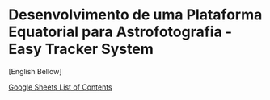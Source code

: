 # Desenvolvimento de uma Plataforma Equatorial para Astrofotografia - Easy Tracker System

[English Bellow]

[Google Sheets List of Contents](https://docs.google.com/spreadsheets/d/e/2PACX-1vTTGpsGTMzbE5RZMYmN8O09xN9c1GoR86JvedOskulR34NjtMvdrpEDxet6ve_MzH-VeLyx42cGLKMN/pubhtml)
